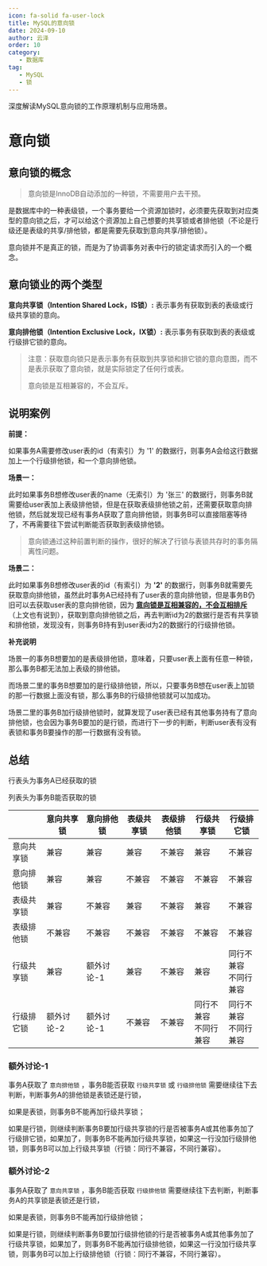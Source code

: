 ```yaml
---
icon: fa-solid fa-user-lock
title: MySQL的意向锁
date: 2024-09-10
author: 云泽
order: 10
category:
   - 数据库
tag:
   - MySQL
   - 锁
---
```


深度解读MySQL意向锁的工作原理机制与应用场景。

<!-- more -->

# 意向锁


## 意向锁的概念

> 意向锁是InnoDB自动添加的一种锁，不需要用户去干预。

是数据库中的一种表级锁，一个事务要给一个资源加锁时，必须要先获取到对应类型的意向锁之后，才可以给这个资源加上自己想要的共享锁或者排他锁（不论是行级还是表级的共享/排他锁，都是需要先获取到意向共享/排他锁）。

意向锁并不是真正的锁，而是为了协调事务对表中行的锁定请求而引入的一个概念。



## 意向锁业的两个类型

**意向共享锁（Intention Shared Lock，IS锁）:** 表示事务有获取到表的表级或行级共享锁的意向。

**意向排他锁（Intention Exclusive Lock，IX锁）:** 表示事务有获取到表的表级或行级排它锁的意向。



> 注意：获取意向锁只是表示事务有获取到共享锁和排它锁的意向意图，而不是表示获取了意向锁，就是实际锁定了任何行或表。
>
> 意向锁是互相兼容的，不会互斥。



## 说明案例

**前提：**

如果事务A需要修改user表的id（有索引）为 '1' 的数据行，则事务A会给这行数据加上一个行级排他锁，和一个意向排他锁。

**场景一：** 

此时如果事务B想修改user表的name（无索引）为 '张三' 的数据行，则事务B就需要给user表加上表级排他锁，但是在获取表级排他锁之前，还需要获取意向排他锁，然后就发现已经有事务A获取了意向排他锁，则事务B可以直接阻塞等待了，不再需要往下尝试判断能否获取到表级排他锁。

> 意向锁通过这种前置判断的操作，很好的解决了行锁与表锁共存时的事务隔离性问题。

**场景二：** 

此时如果事务B想修改user表的id（有索引）为 **'2'** 的数据行，则事务B就需要先获取意向排他锁，虽然此时事务A已经持有了user表的意向排他锁，但是事务B仍旧可以去获取user表的意向排他锁，因为 **<u>意向锁是互相兼容的，不会互相排斥</u>** （上文也有说到），获取到意向排他锁之后，再去判断id为2的数据行是否有共享锁和排他锁，发现没有，则事务B持有到user表id为2的数据行的行级排他锁。

**补充说明**

场景一的事务B想要加的是表级排他锁，意味着，只要user表上面有任意一种锁，那么事务B都无法加上表级的排他锁。

而场景二里的事务B想要加的是行级排他锁，所以，只要事务B想在user表上加锁的那一行数据上面没有锁，那么事务B的行级排他锁就可以加成功。

场景二里的事务B加行级排他锁时，就算发现了user表已经有其他事务持有了意向排他锁，也会因为事务B要加的是行锁，而进行下一步的判断，判断user表有没有表锁和事务B要操作的那一行数据有没有锁。



## 总结

行表头为事务A已经获取的锁

列表头为事务B能否获取的锁

|            | 意向共享锁 | 意向排他锁 | 表级共享锁 | 表级排他锁 | 行级共享锁                 | 行级排它锁                 |
| ---------- | ---------- | ---------- | ---------- | ---------- | -------------------------- | -------------------------- |
| 意向共享锁 | 兼容       | 兼容       | 兼容       | 不兼容     | 兼容                       | 不兼容                     |
| 意向排他锁 | 兼容       | 兼容       | 不兼容     | 不兼容     | 不兼容                     | 不兼容                     |
| 表级共享锁 | 兼容       | 不兼容     | 兼容       | 不兼容     | 兼容                       | 不兼容                     |
| 表级排他锁 | 不兼容     | 不兼容     | 不兼容     | 不兼容     | 不兼容                     | 不兼容                     |
| 行级共享锁 | 兼容       | 额外讨论-1 | 兼容       | 不兼容     | 兼容                       | 同行不兼容<br />不同行兼容 |
| 行级排它锁 | 额外讨论-2 | 额外讨论-1 | 不兼容     | 不兼容     | 同行不兼容<br />不同行兼容 | 同行不兼容<br />不同行兼容 |

### 额外讨论-1

事务A获取了 `意向排他锁` ，事务B能否获取 `行级共享锁` 或 `行级排他锁` 需要继续往下去判断，判断事务A的排他锁是表锁还是行锁，

如果是表锁，则事务B不能再加行级共享锁；

如果是行锁，则继续判断事务B要加行级共享锁的行是否被事务A或其他事务加了行级排它锁，如果加了，则事务B不能再加行级共享锁，如果这一行没加行级排他锁，则事务B可以加上行级共享锁（行锁：同行不兼容，不同行兼容）。

### 额外讨论-2

事务A获取了 `意向共享锁` ，事务B能否获取 `行级排他锁` 需要继续往下去判断，判断事务A的共享锁是表锁还是行锁，

如果是表锁，则事务B不能再加行级排他锁；

如果是行锁，则继续判断事务B要加行级排他锁的行是否被事务A或其他事务加了行级共享锁，如果加了，则事务B不能再加行级排他锁，如果这一行没加行级共享锁，则事务B可以加上行级排他锁（行锁：同行不兼容，不同行兼容）。